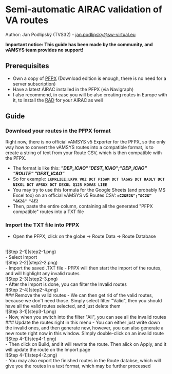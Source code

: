 # Semi-automatic AIRAC validation of VA routes
Author: Jan Podlipský (TVS32) - jan.podlipsky@sw-virtual.eu
  
**Important notice: This guide has been made by the community, and vAMSYS team provides no support!**

## Prerequisites
- Own a copy of [PFPX](http://flightsimsoft.com/) (Download edition is enough, there is no need for a server subscription)
- Have a latest AIRAC installed in the PFPX (via Navigraph)
- I also recommend, in case you will be also creating routes in Europe with it, to install the [RAD](https://forum.aerosoft.com/index.php?/files/file/6626-pfpx-version-2-rad-restrictions-and-directs-2409/) for your AIRAC as well

## Guide

### Download your routes in the PFPX format
Right now, there is no official vAMSYS v5 Exporter for the PFPX, so the only way how to convert the vAMSYS routes into a compatible format, is to create a string of text from your Route CSV, which is then compatible with the PFPX.
- The format is like this: ***"DEP_ICAO""DEST_ICAO";"DEP_ICAO" "ROUTE" "DEST_ICAO"***
- So for example: **```LKPRLIEE;LKPR VOZ DCT PISAM DCT TAGAS DCT RADLY DCT NIKOL DCT APSUX DCT DEXUL Q125 KOVAS LIEE```**
- You may try to use this formula for the Google Sheets (and probably MS Excel too) on an official vAMSYS v5 Routes CSV: **```=C2&E2&";"&C2&" "&K2&" "&E2```**
- Then, paste the entire column, containing all the generated "PFPX compatible" routes into a TXT file

### Import the TXT file into PFPX
- Open the PFPX, click on the globe -> Route Data -> Route Database  
<br/>
![Step 2-1](step2-1.png)  
<br/>
- Select Import  
<br/>
![Step 2-2](step2-2.png)  
<br/>
- Import the saved .TXT file
- PFPX will then start the import of the routes, and will highlight any invalid routes  
<br/>
![Step 2-3](step2-3.png)  
<br/>
- After the import is done, you can filter the Invalid routes  
<br/>
![Step 2-4](step2-4.png)  
<br/>
### Remove the valid routes
- We can then get rid of the valid routes, because we don't need those. Simply select filter "Valid", then you should have all the valid routes selected, and just delete them  
<br/>
![Step 3-1](step3-1.png)  
<br/>
- Now, when you switch into the filter "All", you can see all the invalid routes
### Update the routes right in this menu
- You can either just write down the invalid ones, and then generate new, however, you can also generate a new route right now in this window. SImply double-click on an invalid route  
<br/>
![Step 4-1](step4-1.png)  
<br/>
- Then click on Build, and it will rewrite the route. Then alick on Apply, and it will update the route on the Import page  
<br/>
![Step 4-1](step4-2.png)  
<br/>
- You may also export the finished routes in the Route databse, which will give you the routes in a text format, which may be further processed